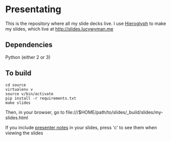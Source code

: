# Presentating

This is the repository where all my slide decks live. I use [Hieroglyph](http://docs.hieroglyph.io/en/latest/) to make my slides, which live at http://slides.lucywyman.me

## Dependencies

Python (either 2 or 3)

## To build

```
cd source
virtualenv v
source v/bin/activate
pip install -r requirements.txt
make slides
```

Then, in your browser, go to file:///$HOME/path/to/slides/\_build/slides/my-slides.html

If you include [presenter notes](http://docs.hieroglyph.io/en/latest/getting-started.html#presenter-notes) in your slides, press 'c' to see them when viewing the slides
